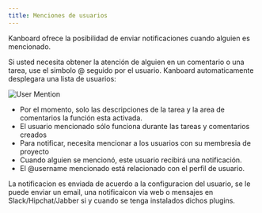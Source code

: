 ```yaml
---
title: Menciones de usuarios
---
```


Kanboard ofrece la posibilidad de enviar notificaciones cuando alguien es mencionado.

Si usted necesita obtener la atención de alguien en un comentario o una tarea, use el simbolo @ seguido por el usuario. 
Kanboard automaticamente desplegara una lista de usuarios:                                              

![User Mention](/images/v1/user-mentions.png)

- Por el momento, solo las descripciones de la tarea y la area de comentarios la función esta activada.
- El usuario mencionado sólo funciona durante las tareas y comentarios creados
- Para notificar, necesita mencionar a los usuarios con su membresia de proyecto
- Cuando alguien se mencionó, este usuario recibirá una notificación.
- El @username mencionado está relacionado con el perfil de usuario.

La notificacion es enviada de acuerdo a la configuracion del usuario, se le puede enviar un email, una notificaicon via web o mensajes en Slack/Hipchat/Jabber si y cuando se tenga instalados dichos plugins.

